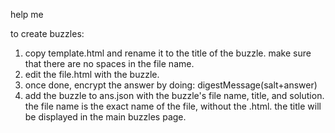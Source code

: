 help me

to create buzzles:
1. copy template.html and rename it to the title of the buzzle. make sure that there are no spaces in the file name.
2. edit the file.html with the buzzle.
3. once done, encrypt the answer by doing: digestMessage(salt+answer)
4. add the buzzle to ans.json with the buzzle's file name, title, and solution. the file name is the exact name of the file, without the .html. the title will be displayed in the main buzzles page. 
